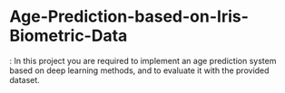 # Age-Prediction-based-on-Iris-Biometric-Data
: In this project you are required to implement an age prediction system based on deep learning methods, and to evaluate it with the provided dataset. 
